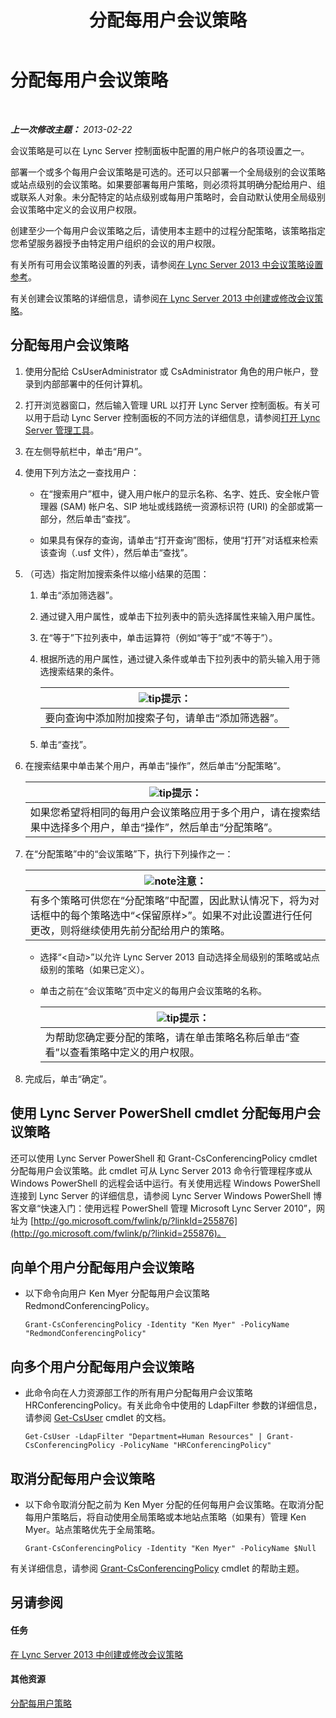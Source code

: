 ﻿---
title: 分配每用户会议策略
TOCTitle: 分配每用户会议策略
ms:assetid: 72f12c72-65f7-44fe-ab81-0f57cb2f87d1
ms:mtpsurl: https://technet.microsoft.com/zh-cn/library/Gg521015(v=OCS.15)
ms:contentKeyID: 49313238
ms.date: 05/19/2016
mtps_version: v=OCS.15
ms.translationtype: HT
---

# 分配每用户会议策略

 

_**上一次修改主题：** 2013-02-22_

会议策略是可以在 Lync Server 控制面板中配置的用户帐户的各项设置之一。

部署一个或多个每用户会议策略是可选的。还可以只部署一个全局级别的会议策略或站点级别的会议策略。如果要部署每用户策略，则必须将其明确分配给用户、组或联系人对象。未分配特定的站点级别或每用户策略时，会自动默认使用全局级别会议策略中定义的会议用户权限。

创建至少一个每用户会议策略之后，请使用本主题中的过程分配策略，该策略指定您希望服务器授予由特定用户组织的会议的用户权限。

有关所有可用会议策略设置的列表，请参阅[在 Lync Server 2013 中会议策略设置参考](lync-server-2013-conferencing-policy-settings-reference.md)。

有关创建会议策略的详细信息，请参阅[在 Lync Server 2013 中创建或修改会议策略](lync-server-2013-create-or-modify-a-conferencing-policy.md)。

## 分配每用户会议策略

1.  使用分配给 CsUserAdministrator 或 CsAdministrator 角色的用户帐户，登录到内部部署中的任何计算机。

2.  打开浏览器窗口，然后输入管理 URL 以打开 Lync Server 控制面板。有关可以用于启动 Lync Server 控制面板的不同方法的详细信息，请参阅[打开 Lync Server 管理工具](lync-server-2013-open-lync-server-administrative-tools.md)。

3.  在左侧导航栏中，单击“用户”。

4.  使用下列方法之一查找用户：
    
      - 在“搜索用户”框中，键入用户帐户的显示名称、名字、姓氏、安全帐户管理器 (SAM) 帐户名、SIP 地址或线路统一资源标识符 (URI) 的全部或第一部分，然后单击“查找”。
    
      - 如果具有保存的查询，请单击“打开查询”图标，使用“打开”对话框来检索该查询（.usf 文件），然后单击“查找”。

5.  （可选）指定附加搜索条件以缩小结果的范围：
    
    1.  单击“添加筛选器”。
    
    2.  通过键入用户属性，或单击下拉列表中的箭头选择属性来输入用户属性。
    
    3.  在“等于”下拉列表中，单击运算符（例如“等于”或“不等于”）。
    
    4.  根据所选的用户属性，通过键入条件或单击下拉列表中的箭头输入用于筛选搜索结果的条件。
        
        <table>
        <thead>
        <tr class="header">
        <th><img src="images/Gg398094.tip(OCS.15).gif" title="tip" alt="tip" />提示：</th>
        </tr>
        </thead>
        <tbody>
        <tr class="odd">
        <td>要向查询中添加附加搜索子句，请单击“添加筛选器”。</td>
        </tr>
        </tbody>
        </table>
    
    5.  单击“查找”。

6.  在搜索结果中单击某个用户，再单击“操作”，然后单击“分配策略”。
    
    <table>
    <thead>
    <tr class="header">
    <th><img src="images/Gg398094.tip(OCS.15).gif" title="tip" alt="tip" />提示：</th>
    </tr>
    </thead>
    <tbody>
    <tr class="odd">
    <td>如果您希望将相同的每用户会议策略应用于多个用户，请在搜索结果中选择多个用户，单击“操作”，然后单击“分配策略”。</td>
    </tr>
    </tbody>
    </table>


7.  在“分配策略”中的“会议策略”下，执行下列操作之一：
    
    <table>
    <thead>
    <tr class="header">
    <th><img src="images/Dn783119.note(OCS.15).gif" title="note" alt="note" />注意：</th>
    </tr>
    </thead>
    <tbody>
    <tr class="odd">
    <td>有多个策略可供您在“分配策略”中配置，因此默认情况下，将为对话框中的每个策略选中“&lt;保留原样&gt;”。如果不对此设置进行任何更改，则将继续使用先前分配给用户的策略。</td>
    </tr>
    </tbody>
    </table>
    
      - 选择“\<自动\>”以允许 Lync Server 2013 自动选择全局级别的策略或站点级别的策略（如果已定义）。
    
      - 单击之前在“会议策略”页中定义的每用户会议策略的名称。
        
        <table>
        <thead>
        <tr class="header">
        <th><img src="images/Gg398094.tip(OCS.15).gif" title="tip" alt="tip" />提示：</th>
        </tr>
        </thead>
        <tbody>
        <tr class="odd">
        <td>为帮助您确定要分配的策略，请在单击策略名称后单击“查看”以查看策略中定义的用户权限。</td>
        </tr>
        </tbody>
        </table>


8.  完成后，单击“确定”。

## 使用 Lync Server PowerShell cmdlet 分配每用户会议策略

还可以使用 Lync Server PowerShell 和 Grant-CsConferencingPolicy cmdlet 分配每用户会议策略。此 cmdlet 可从 Lync Server 2013 命令行管理程序或从 Windows PowerShell 的远程会话中运行。有关使用远程 Windows PowerShell 连接到 Lync Server 的详细信息，请参阅 Lync Server Windows PowerShell 博客文章“快速入门：使用远程 PowerShell 管理 Microsoft Lync Server 2010”，网址为 [http://go.microsoft.com/fwlink/p/?linkId=255876](http://go.microsoft.com/fwlink/p/?linkid=255876)。

## 向单个用户分配每用户会议策略

  - 以下命令向用户 Ken Myer 分配每用户会议策略 RedmondConferencingPolicy。
    
        Grant-CsConferencingPolicy -Identity "Ken Myer" -PolicyName "RedmondConferencingPolicy"

## 向多个用户分配每用户会议策略

  - 此命令向在人力资源部工作的所有用户分配每用户会议策略 HRConferencingPolicy。有关此命令中使用的 LdapFilter 参数的详细信息，请参阅 [Get-CsUser](https://docs.microsoft.com/en-us/powershell/module/skype/Get-CsUser) cmdlet 的文档。
    
        Get-CsUser -LdapFilter "Department=Human Resources" | Grant-CsConferencingPolicy -PolicyName "HRConferencingPolicy"

## 取消分配每用户会议策略

  - 以下命令取消分配之前为 Ken Myer 分配的任何每用户会议策略。在取消分配每用户策略后，将自动使用全局策略或本地站点策略（如果有）管理 Ken Myer。站点策略优先于全局策略。
    
        Grant-CsConferencingPolicy -Identity "Ken Myer" -PolicyName $Null

有关详细信息，请参阅 [Grant-CsConferencingPolicy](grant-csconferencingpolicy.md) cmdlet 的帮助主题。

## 另请参阅

#### 任务

[在 Lync Server 2013 中创建或修改会议策略](lync-server-2013-create-or-modify-a-conferencing-policy.md)  

#### 其他资源

[分配每用户策略](lync-server-2013-assigning-per-user-policies.md)

